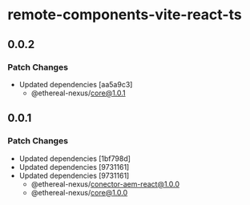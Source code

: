# remote-components-vite-react-ts

## 0.0.2

### Patch Changes

- Updated dependencies [aa5a9c3]
  - @ethereal-nexus/core@1.0.1

## 0.0.1

### Patch Changes

- Updated dependencies [1bf798d]
- Updated dependencies [9731161]
- Updated dependencies [9731161]
  - @ethereal-nexus/conector-aem-react@1.0.0
  - @ethereal-nexus/core@1.0.0
